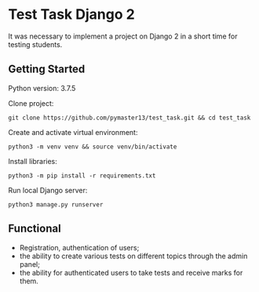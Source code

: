 # Test Task Django 2
It was necessary to implement a project on Django 2 in a short time for testing students. 

## Getting Started
Python version: 3.7.5

Clone project:
```
git clone https://github.com/pymaster13/test_task.git && cd test_task
```

Create and activate virtual environment:
```
python3 -m venv venv && source venv/bin/activate
```

Install libraries:
```
python3 -m pip install -r requirements.txt
```

Run local Django server:
```
python3 manage.py runserver
```

## Functional

- Registration, authentication of users;
- the ability to create various tests on different topics through the admin panel;
- the ability for authenticated users to take tests and receive marks for them. 

